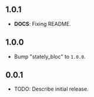 ## 1.0.1

 - **DOCS**: Fixing README.

## 1.0.0

 - Bump "stately_bloc" to `1.0.0`.

## 0.0.1

* TODO: Describe initial release.
